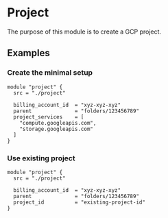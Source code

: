 # Project

The purpose of this module is to create a GCP project.  

## Examples

### Create the minimal setup

```hcl
module "project" {
  src = "./project"
  
  billing_account_id  = "xyz-xyz-xyz"
  parent              = "folders/123456789"
  project_services    = [
    "compute.googleapis.com",
    "storage.googleapis.com"
  ] 
}
```

### Use existing project
```hcl
module "project" {
  src = "./project"
  
  billing_account_id  = "xyz-xyz-xyz"
  parent              = "folders/123456789"
  project_id          = "existing-project-id"
}
``` 